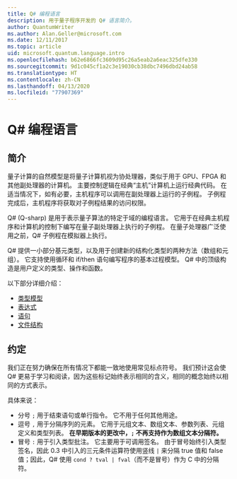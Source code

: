 ```yaml
---
title: Q# 编程语言
description: 用于量子程序开发的 Q# 语言简介。
author: QuantumWriter
ms.author: Alan.Geller@microsoft.com
ms.date: 12/11/2017
ms.topic: article
uid: microsoft.quantum.language.intro
ms.openlocfilehash: b62e6866fc3609d95c26a5eab2a6eac325dfe330
ms.sourcegitcommit: 9d1c045cf1a2c3e19030cb38dbc7496dbd24ab58
ms.translationtype: HT
ms.contentlocale: zh-CN
ms.lasthandoff: 04/13/2020
ms.locfileid: "77907369"
---
```

# <a name="the-q-programming-language"></a>Q# 编程语言

## <a name="introduction"></a>简介

量子计算的自然模型是将量子计算机视为协处理器，类似于用于 GPU、FPGA 和其他副处理器的计算机。
主要控制逻辑在经典“主机”计算机上运行经典代码。
在适当情况下，如有必要，主机程序可以调用在副处理器上运行的子例程。
子例程完成后，主机程序将获取对子例程结果的访问权限。

Q# (Q-sharp) 是用于表示量子算法的特定于域的编程语言。
它用于在经典主机程序和计算机的控制下编写在量子副处理器上执行的子例程。
在量子处理器广泛使用之前，Q# 子例程在模拟器上执行。

Q# 提供一小部分基元类型，以及用于创建新的结构化类型的两种方法（数组和元组）。
它支持使用循环和 if/then 语句编写程序的基本过程模型。
Q# 中的顶级构造是用户定义的类型、操作和函数。

以下部分详细介绍：
- [类型模型](xref:microsoft.quantum.language.type-model)
- [表达式](xref:microsoft.quantum.language.expressions)
- [语句](xref:microsoft.quantum.language.statements)
- [文件结构](xref:microsoft.quantum.language.file-structure)

## <a name="conventions"></a>约定

我们正在努力确保在所有情况下都能一致地使用常见标点符号。
我们预计这会使 Q# 更易于学习和阅读，因为这些标记始终表示相同的含义，相同的概念始终以相同的方式表示。

具体来说：

- 分号 `;` 用于结束语句或单行指令。
  它不用于任何其他用途。
- 逗号 `,` 用于分隔序列的元素。 它用于元组文本、数组文本、参数列表、元组定义和类型列表。 **在早期版本的更改中，`;` 不再支持作为数组文本分隔符。**
- 冒号 `:` 用于引入类型批注。 它主要用于可调用签名。
  由于冒号始终引入类型签名，因此 0.3 中引入的三元条件运算符使用竖线 `|` 来分隔 true 值和 false 值；因此，Q# 使用 `cond ? tval | fval`（而不是冒号）作为 C 中的分隔符。
  

